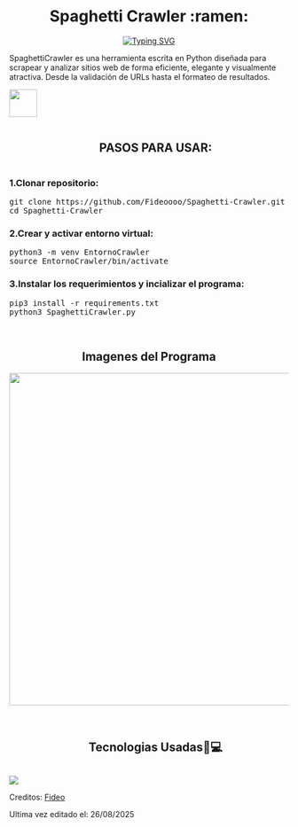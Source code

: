 <h1 align="center">Spaghetti Crawler :ramen:</h1>
<p align="center">
<a href="https://git.io/typing-svg"><img src="https://readme-typing-svg.demolab.com?font=Fira+Code&pause=1000&color=0CF73C&center=true&width=435&lines=Scraper+%2F++Crawler;Desarrollado+en+Python+3.9;Autor%3A+Fideo" alt="Typing SVG" /></a>
</p>
<p>
SpaghettiCrawler es una herramienta escrita en Python diseñada para scrapear y analizar sitios web de forma eficiente, elegante y visualmente atractiva. Desde la validación de URLs hasta el formateo de resultados.
</p>
<picture><img src = "https://github.com/7oSkaaa/7oSkaaa/blob/main/Images/about_me.gif?raw=true" width = 50px></picture>

<!--h1 without bottom border-->
<div id="user-content-toc">
  <ul align="center">
    <summary><h2 style="display: inline-block">PASOS PARA USAR:</h2></summary>
  </ul>
  </div>
<h3 align="left">1.Clonar repositorio:</h3>

<pre>git clone https://github.com/Fideoooo/Spaghetti-Crawler.git
cd Spaghetti-Crawler
</pre>

<h3 align="left">2.Crear y activar entorno virtual:</h3>

<pre>
python3 -m venv EntornoCrawler
source EntornoCrawler/bin/activate
</pre>

<h3 align="left">3.Instalar los requerimientos y incializar el programa:</h3>
<pre>
pip3 install -r requirements.txt
python3 SpaghettiCrawler.py
</pre>



<br/>

<h2 align="center"> Imagenes del Programa</h2>

<div align="center"> 
  <a href="https://i.imgur.com/ZVLEDWc.png">
    <img align="center" src="https://i.imgur.com/ZVLEDWc.png" width="600" />
  </a>
</div>


<br/>



<!--h1 without bottom border-->
<div id="user-content-toc">
  <ul align="center">
    <summary><h2 style="display: inline-block">Tecnologias Usadas🏻💻</h2></summary>
  </ul>
  </div>
  
<!--tech stack icons-->
<p align="left">
  <a href="https://skillicons.dev">
    <img src="https://skillicons.dev/icons?i=github,linux,py&perline=14" />
  </a>
</p>

Creditos: [Fideo](https://github.com/Fideoooo)
<p>
Ultima vez editado el: 26/08/2025
</p>

